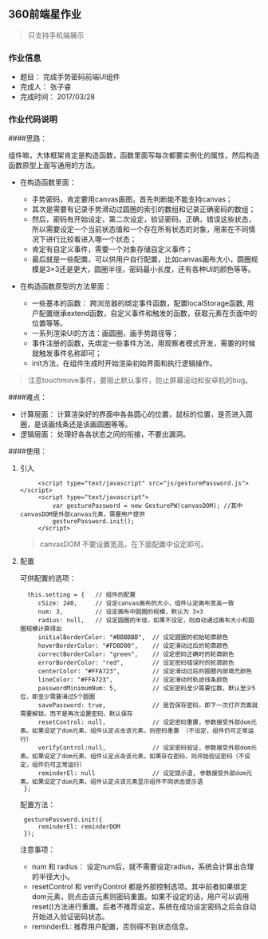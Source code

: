 ## 360前端星作业

> 只支持手机端展示

### 作业信息

- 题目： 完成手势密码前端UI组件
- 完成人： 张子睿
- 完成时间： 2017/03/28

### 作业代码说明

####思路：

组件嘛，大体框架肯定是构造函数，函数里面写每次都要实例化的属性，然后构造函数原型上面写通用的方法。
	
- 在构造函数里面：

	- 手势密码，肯定要用canvas画图，首先判断能不能支持canvas；
	- 其次是需要有记录手势滑动过圆圈的索引的数组和记录正确密码的数组；
	- 然后，密码有开始设定，第二次设定，验证密码，正确，错误这些状态，所以需要设定一个当前状态值和一个存在所有状态的对象，用来在不同情况下进行比较看进入哪一个状态；
	- 肯定有自定义事件，需要一个对象存储自定义事件；
	- 最后就是一些配置，可以供用户自行配置，比如canvas画布大小，圆圈规模是3×3还是更大，圆圈半径，密码最小长度，还有各种UI的颜色等等。

- 在构造函数原型的方法里面：

	- 一些基本的函数： 跨浏览器的绑定事件函数，配置localStorage函数, 用户配置继承extend函数，自定义事件和触发的函数，获取元素在页面中的位置等等。
	- 一系列渲染UI的方法：画圆圈，画手势路径等；
	- 事件注册的函数，先绑定一些事件方法，用观察者模式开发，需要的时候就触发事件名称即可；
	- init方法，在组件生成时开始渲染初始界面和执行逻辑操作。

> 注意touchmove事件，要阻止默认事件，防止屏幕滚动和安卓机的bug。

####难点：

- 计算层面： 计算渲染好的界面中各各圆心的位置，鼠标的位置，是否进入圆圈，是该画线条还是该画圆圈等等。
- 逻辑层面： 处理好各各状态之间的衔接，不要出漏洞。

####使用：

1. 引入

		    <script type="text/javascript" src="js/gesturePassword.js"></script>
			<script type="text/javascript">
				var gesturePassword = new GesturePW(canvasDOM);	//其中canvasDOM是外部canvas元素，需要用户提供
			    gesturePassword.init();
			</script>
	
	> canvasDOM 不要设置宽高，在下面配置中设定即可。

2. 配置
	
	可供配置的选项：

		 this.setting = {   // 组件的配置
            cSize: 240,     // 设定canvas画布的大小，组件认定画布宽高一致
            num: 3,         // 设定画布中圆圈的规模，默认为 3×3
            radius: null,   // 设定圆圈的半径，如果不设定，则自动通过画布大小和圆圈规模计算得出
            initialBorderColor: "#BBBBBB",  // 设定圆圈的初始轮廓颜色
            hoverBorderColor: "#FD8D00",    // 设定滑动过后的轮廓颜色
            correctBorderColor: "green",    // 设定密码正确时的轮廓颜色
            errorBorderColor: "red",        // 设定密码错误时的轮廓颜色
            centerColor: "#FFA723",         // 设定滑动过后的圆圈内部填充颜色
            lineColor: "#FFA723",           // 设定滑动时轨迹线条颜色
            passwordMinimumNum: 5,          // 设定密码至少需要位数，默认至少5位，即至少需要滑过5个圆圈
            savePassword: true,             // 是否保存密码，即下一次打开页面就需要解锁，而不是再次设置密码，默认保存
            resetControl: null,             // 设定密码重置，参数接受外部dom元素。如果设定了dom元素，组件认定点击该元素，则密码重置 （不设定，组件仍可正常运行）
            verifyControl:null,             // 设定密码验证，参数接受外部dom元素。如果设定了dom元素，组件认定点击该元素，如果存在密码，则开始验证密码（不设定，组件仍可正常运行）
            reminderEl: null                // 设定提示语, 参数接受外部dom元素。如果设定了dom元素，组件认定点该元素显示组件不同状态提示语
        };

	配置方法：
	
		gesturePassword.init({
			reminderEl: reminderDOM
		});

	注意事项：

	- num 和 radius： 设定num后，就不需要设定radius，系统会计算出合理的半径大小。
	- resetControl 和 verifyControl 都是外部控制选项。其中前者如果绑定dom元素，则点击该元素则密码重置。如果不设定的话，用户可以调用reset()方法进行重置。后者不推荐设定，系统在成功设定密码之后会自动开始进入验证密码状态。
	- reminderEL: 推荐用户配置，否则得不到状态信息。